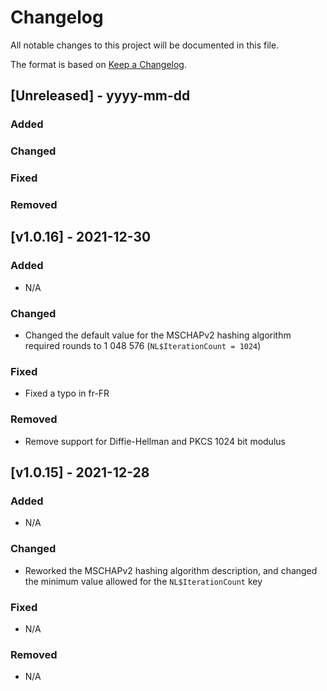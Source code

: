 # Changelog
All notable changes to this project will be documented in this file.

The format is based on [Keep a Changelog](https://keepachangelog.com/en/1.0.0/).

## [Unreleased] - yyyy-mm-dd

### Added
### Changed
### Fixed
### Removed

## [v1.0.16] - 2021-12-30

### Added
- N/A

### Changed
- Changed the default value for the MSCHAPv2 hashing algorithm required rounds to 1 048 576 (`NL$IterationCount = 1024`)

### Fixed
- Fixed a typo in fr-FR

### Removed
-  Remove support for Diffie-Hellman and PKCS 1024 bit modulus

## [v1.0.15] - 2021-12-28

### Added
- N/A

### Changed
- Reworked the MSCHAPv2 hashing algorithm description, and changed the minimum value allowed for the `NL$IterationCount` key

### Fixed
- N/A

### Removed
- N/A
